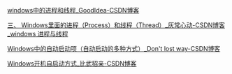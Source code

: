 [windows中的进程和线程_GoodIdea-CSDN博客](https://blog.csdn.net/qq_36838191/article/details/83412741)

[三、 Windows里面的进程（Process）和线程（Thread）_灰常心动-CSDN博客_windows 进程与线程](https://blog.csdn.net/huichangxindong/article/details/79960693)

[Windows中的自动启动项（自动启动的多种方式）_Don't lost way-CSDN博客](https://blog.csdn.net/wang740209668/article/details/76065975)

[Windows开机自启动方式_比武招亲-CSDN博客](https://blog.csdn.net/linux_zdx/article/details/103118048)